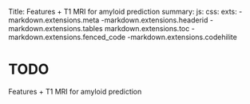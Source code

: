 Title: Features + T1 MRI for amyloid prediction
summary: 
js:
css:
exts:
    -markdown.extensions.meta
    -markdown.extensions.headerid
    -markdown.extensions.tables
    markdown.extensions.toc
    -markdown.extensions.fenced_code
    -markdown.extensions.codehilite


# TODO 
Features + T1 MRI for amyloid prediction